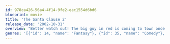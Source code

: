 ```yaml
---
id: 978ca426-56a4-4f14-9fe2-eac1554d6bd6
blueprint: movie
title: 'The Santa Clause 2'
release_date: '2002-10-31'
overview: "Better watch out! The big guy in red is coming to town once again. This time, Scott Calvin -- also known as Santa Claus -- finds out there's an obscure clause in his contract requiring him to take on a wife. He has to leave the North Pole to fulfill his obligations, or else he'll be forced to give up his Yuletide gig."
genres: '[{"id": 14, "name": "Fantasy"}, {"id": 35, "name": "Comedy"}, {"id": 10751, "name": "Family"}]'
---
```

